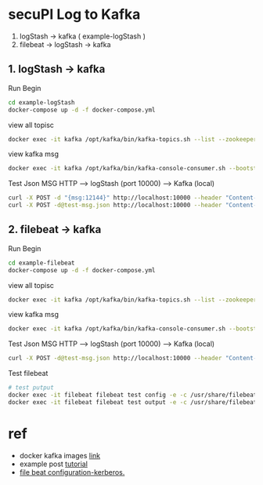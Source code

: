 # secuPI Log to Kafka
1. logStash -> kafka ( example-logStash )
2. filebeat -> logStash -> kafka


## 1. logStash -> kafka

Run Begin 
```sh
cd example-logStash
docker-compose up -d -f docker-compose.yml
```

view all topisc
```sh
docker exec -it kafka /opt/kafka/bin/kafka-topics.sh --list --zookeeper zookeeper:2181
```

view kafka msg
```sh
docker exec -it kafka /opt/kafka/bin/kafka-console-consumer.sh --bootstrap-server kafka:9092 --topic logstash_logs
```

Test Json MSG HTTP --> logStash (port 10000) --> Kafka (local)
```sh
curl -X POST -d "{msg:12144}" http://localhost:10000 --header "Content-Type:application/json"
curl -X POST -d@test-msg.json http://localhost:10000 --header "Content-Type:application/json"
```


## 2. filebeat -> kafka

Run Begin 
```sh
cd example-filebeat
docker-compose up -d -f docker-compose.yml
```

view all topisc
```sh
docker exec -it kafka /opt/kafka/bin/kafka-topics.sh --list --zookeeper zookeeper:2181
```

view kafka msg
```sh
docker exec -it kafka /opt/kafka/bin/kafka-console-consumer.sh --bootstrap-server kafka:9092 --topic filebeat_logs
```

Test Json MSG HTTP --> logStash (port 10000) --> Kafka (local)
```sh
curl -X POST -d@test-msg.json http://localhost:10000 --header "Content-Type:application/json"
```

Test filebeat
```sh
# test putput
docker exec -it filebeat filebeat test config -e -c /usr/share/filebeat/filebeat.yml
docker exec -it filebeat filebeat test output -e -c /usr/share/filebeat/filebeat.yml
```


# ref
- docker kafka images [link](https://hub.docker.com/r/wurstmeister/kafka)
- example post [tutorial](https://logz.io/blog/filebeat-tutorial/)
- [file beat configuration-kerberos.](https://www.elastic.co/guide/en/beats/filebeat/current/configuration-kerberos.html)